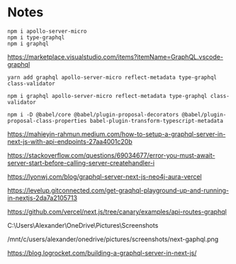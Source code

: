 # Notes

```
npm i apollo-server-micro
npm i type-graphql
npm i graphql
```

https://marketplace.visualstudio.com/items?itemName=GraphQL.vscode-graphql

```
yarn add graphql apollo-server-micro reflect-metadata type-graphql class-validator

npm i graphql apollo-server-micro reflect-metadata type-graphql class-validator

npm i -D @babel/core @babel/plugin-proposal-decorators @babel/plugin-proposal-class-properties babel-plugin-transform-typescript-metadata

```

https://mahieyin-rahmun.medium.com/how-to-setup-a-graphql-server-in-next-js-with-api-endpoints-27aa4001c20b

https://stackoverflow.com/questions/69034677/error-you-must-await-server-start-before-calling-server-createhandler-i

https://lyonwj.com/blog/graphql-server-next-js-neo4j-aura-vercel

https://levelup.gitconnected.com/get-graqhql-playground-up-and-running-in-nextjs-2da7a2105713

https://github.com/vercel/next.js/tree/canary/examples/api-routes-graphql

C:\Users\Alexander\OneDrive\Pictures\Screenshots

/mnt/c/users/alexander/onedrive/pictures/screenshots/next-gaphql.png

https://blog.logrocket.com/building-a-graphql-server-in-next-js/
